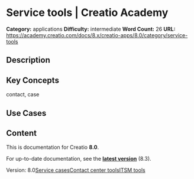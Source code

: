 # Service tools | Creatio Academy

**Category:** applications **Difficulty:** intermediate **Word Count:** 26
**URL:**
https://academy.creatio.com/docs/8.x/creatio-apps/8.0/category/service-tools

## Description

## Key Concepts

contact, case

## Use Cases

## Content

This is documentation for Creatio **8.0**.

For up-to-date documentation, see the
**[latest version](/docs/8.x/creatio-apps/category/service-tools)** (8.3).

Version:
8.0[Service cases](/docs/8.x/creatio-apps/8.0/category/service-cases)[Contact center tools](/docs/8.x/creatio-apps/8.0/category/contact-center-tools)[ITSM tools](/docs/8.x/creatio-apps/8.0/category/itsm-tools)
